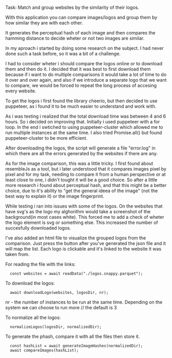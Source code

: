 Task:
Match and group websites by the similarity of their logos.

With this application you can compare images/logos and group them by how similar they are with each other.

It generates the perceptual hash of each image and then compares the hamming distance to decide wheter or not two images are similar.

In my aproach i started by doing some research on the subject. I had never done such a task before, so it was a bit of a challenge.

I had to consider wheter i should compare the logos online or to download them and then do it. I decided that it was best to first download them because if i want to do multiple comparisons it would take a lot of time to do it over and over again, and also if we introduce a separate logo that we want to compare, we would be forced to repeat the long process of accesing every website.

To get the logos i first found the library cheerio, but then decided to use puppeteer, as i found it to be much easier to understand and work with.

As i was testing i realized that the total download time was between 4 and 6 hours. So i decided on improving that. Initially i used puppeteer with a for loop. In the end i swtiched to using puppeteer-cluster which allowed me to run multiple instances at the same time. I also tried Promise.all() but found puppeteer-cluster to be more efficient.

After downloading the logos, the script will generate a file "error.log" in which there are all the errors generated by the websites if there are any.

As for the image comparison, this was a little tricky. I first found about resembleJs as a tool, but i later understood that it compares images pixel by pixel and for my task, needing to compare it from a human perspective or at least close to one, i didn't tought it will be a good choice. So after a little more research i found about perceptual hash, and that this might be a better choice, due to it's ability to "get the general ideea of the image" (not the best way to explain it) or the image fingerprint.

While testing i ran into issues with some of the logos. On the websites that have svg's as the logo my alghorithm would take a screenshot of the background(in most cases white). This forced me to add a check of wheter the logo element is svg or something else. This increased the number of succesfully downloaded logos.

I've also added an html file to visualize the grouped logos from the comparison. Just press the button after you've generated the json file and it will map the list.
Each logo is clickable and it's linked to the website it was taken from.

For reading the file with the links:

```
  const websites = await readData("./logos.snappy.parquet");
```

To download the logos:

```
  await downloadLogo(websites, logosDir, nr);
```

nr - the number of instances to be run at the same time. Depending on the system we can choose to run more
// the default is 3

To normalize all the logos:

```
  normalizeLogos(logosDir, normalizedDir);
```

To generate the phash, compare it with all the files then store it.

```
  const hashList = await generateImageHashes(normalizedDir);
  await compareImages(hashList);
```
